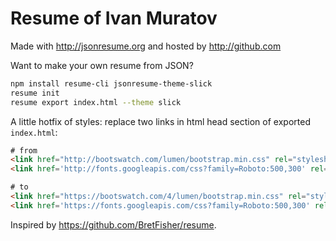 # Resume of Ivan Muratov

Made with http://jsonresume.org and hosted by http://github.com

Want to make your own resume from JSON?

```bash
npm install resume-cli jsonresume-theme-slick
resume init
resume export index.html --theme slick
```

A little hotfix of styles: replace two links in html head section of exported `index.html`:

```html
# from
<link href="http://bootswatch.com/lumen/bootstrap.min.css" rel="stylesheet">
<link href='http://fonts.googleapis.com/css?family=Roboto:500,300' rel='stylesheet' type='text/css'>

# to
<link href="https://bootswatch.com/4/lumen/bootstrap.min.css" rel="stylesheet">
<link href='https://fonts.googleapis.com/css?family=Roboto:500,300' rel='stylesheet' type='text/css'>
```

Inspired by https://github.com/BretFisher/resume.
